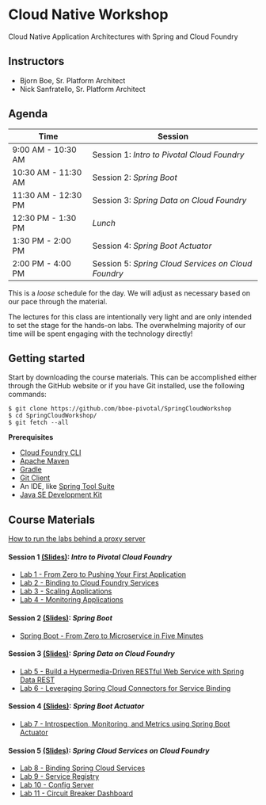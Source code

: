 # Cloud Native Workshop
Cloud Native Application Architectures with Spring and Cloud Foundry

## Instructors
- Bjorn Boe, Sr. Platform Architect
- Nick Sanfratello, Sr. Platform Architect

## Agenda

Time | Session
---- | -------
9:00 AM - 10:30 AM | Session 1: _Intro to Pivotal Cloud Foundry_
10:30 AM - 11:30 AM | Session 2: _Spring Boot_
11:30 AM - 12:30 PM | Session 3: _Spring Data on Cloud Foundry_
12:30 PM - 1:30 PM | _Lunch_
1:30 PM - 2:00 PM | Session 4: _Spring Boot Actuator_
2:00 PM - 4:00 PM | Session 5: _Spring Cloud Services on Cloud Foundry_

This is a _loose_ schedule for the day. We will adjust as necessary based on our pace through the material.

The lectures for this class are intentionally very light and are only intended to set the stage for the hands-on labs.
The overwhelming majority of our time will be spent engaging with the technology directly!

## Getting started

Start by downloading the course materials.  This can be accomplished either through the GitHub website or if you have Git installed, use the following commands:

```
$ git clone https://github.com/bboe-pivotal/SpringCloudWorkshop
$ cd SpringCloudWorkshop/
$ git fetch --all
```

**Prerequisites**
- [Cloud Foundry CLI](http://info.pivotal.io/p0R00I0eYJ011dAUCN06lR2)
- [Apache Maven](http://info.pivotal.io/HI002010A6ZlRJR1NeU00eC)
- [Gradle](http://info.pivotal.io/j10U0e2NI10Rl06AJCf0R00)
- [Git Client](http://info.pivotal.io/i1RI0AUe6gN00C010l12J0R)
- An IDE, like [Spring Tool Suite](http://info.pivotal.io/f00RC0N0lh01eU21IAJ260R)
- [Java SE Development Kit](http://info.pivotal.io/n0I60i3021AN0JU0le10CRR)

## Course Materials

[How to run the labs behind a proxy server](proxy-notes.adoc) 

#### Session 1 [(Slides)](session_01/Session_01.pdf): _Intro to Pivotal Cloud Foundry_
  - [Lab 1 - From Zero to Pushing Your First Application](session_01/lab_01/lab_01.adoc)
  - [Lab 2 - Binding to Cloud Foundry Services](session_01/lab_02/lab_02.adoc)
  - [Lab 3 - Scaling Applications](session_01/lab_03/lab_03.adoc)
  - [Lab 4 - Monitoring Applications](session_01/lab_04/lab_04.adoc)

#### Session 2 [(Slides)](session_02_b/Session_02_B.pdf): _Spring Boot_
  - [Spring Boot - From Zero to Microservice in Five Minutes](session_02_b/lab_05/lab_05.adoc)

#### Session 3 [(Slides)](session_03/session_03.pdf): _Spring Data on Cloud Foundry_
  - [Lab 5 - Build a Hypermedia-Driven RESTful Web Service with Spring Data REST](session_03/lab_05/lab_05.adoc)
  - [Lab 6 - Leveraging Spring Cloud Connectors for Service Binding](session_03/lab_06/lab_06.adoc)

#### **Session 4** [(Slides)](session_04/Session_04.pdf): _Spring Boot Actuator_
  - [Lab 7 - Introspection, Monitoring, and Metrics using Spring Boot Actuator](session_04/lab_07/lab_07.adoc)

#### **Session 5** [(Slides)](session_05/Session_05.pdf): _Spring Cloud Services on Cloud Foundry_
  - [Lab 8 - Binding Spring Cloud Services](session_05/lab_08/lab_08.adoc)
  - [Lab 9 - Service Registry](session_05/lab_09/lab_09.adoc)
  - [Lab 10 - Config Server](session_05/lab_10/lab_10.adoc)
  - [Lab 11 - Circuit Breaker Dashboard](session_05/lab_11/lab_11.adoc)
